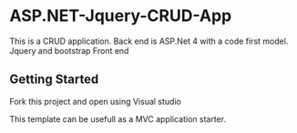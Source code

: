 # ASP.NET-Jquery-CRUD-App

This is a CRUD application. Back end is ASP.Net 4 with a code first model. Jquery and bootstrap Front end 

## Getting Started

Fork this project and open using Visual studio

This template can be usefull as a MVC application starter.
